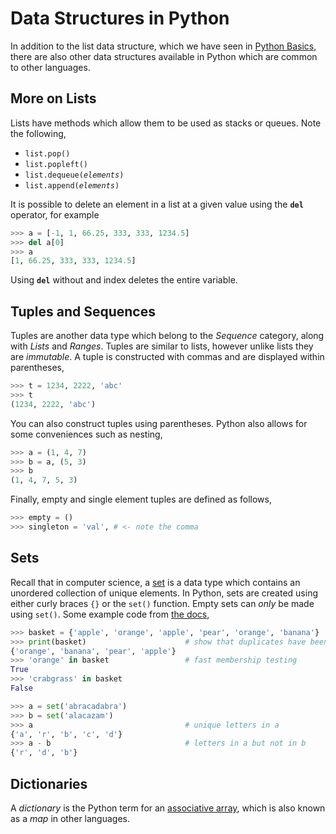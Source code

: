 # Data Structures in Python

In addition to the list data structure, which we have seen in [Python Basics](Python_basics.md), there are also other data structures available in Python which are common to other languages.

## More on Lists

Lists have methods which allow them to be used as stacks or queues. Note the following,

- `list.pop()`
- `list.popleft()`
- `list.dequeue(`*`elements`*`)`
- `list.append(`*`elements`*`)`

It is possible to delete an element in a list at a given value using the **`del`** operator, for example

```py
>>> a = [-1, 1, 66.25, 333, 333, 1234.5]
>>> del a[0]
>>> a
[1, 66.25, 333, 333, 1234.5]
```

Using **`del`** without and index deletes the entire variable.

## Tuples and Sequences

Tuples are another data type which belong to the *Sequence* category, along with *Lists* and *Ranges*. Tuples are similar to lists, however unlike lists they are *immutable*. A tuple is constructed with commas and are displayed within parentheses,

```py
>>> t = 1234, 2222, 'abc'
>>> t
(1234, 2222, 'abc')
```

You can also construct tuples using parentheses. Python also allows for some conveniences such as nesting,

```py
>>> a = (1, 4, 7)
>>> b = a, (5, 3)
>>> b
(1, 4, 7, 5, 3)
```

Finally, empty and single element tuples are defined as follows,

```py
>>> empty = ()
>>> singleton = 'val', # <- note the comma
```

## Sets

Recall that in computer science, a [set](https://en.wikipedia.org/wiki/Set_(abstract_data_type)) is a data type which contains an unordered collection of unique elements. In Python, sets are created using either curly braces `{}` or the `set()` function. Empty sets can *only* be made using `set()`. Some example code from [the docs](https://docs.python.org/3/tutorial/datastructures.html#sets),

```py
>>> basket = {'apple', 'orange', 'apple', 'pear', 'orange', 'banana'}
>>> print(basket)                      # show that duplicates have been removed
{'orange', 'banana', 'pear', 'apple'}
>>> 'orange' in basket                 # fast membership testing
True
>>> 'crabgrass' in basket
False

>>> a = set('abracadabra')
>>> b = set('alacazam')
>>> a                                  # unique letters in a
{'a', 'r', 'b', 'c', 'd'}
>>> a - b                              # letters in a but not in b
{'r', 'd', 'b'}
```

## Dictionaries

A *dictionary* is the Python term for an [associative array](https://en.wikipedia.org/wiki/Associative_array), which is also known as a *map* in other languages.
